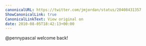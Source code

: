 ```yaml
---
canonicalURL: https://twitter.com/jmjordan/status/20408431357
ShowCanonicalLink: true
CanonicalLinkText: View original on
date: 2010-08-05T18:42:13+00:00
---
```

@pennypascal welcome back!